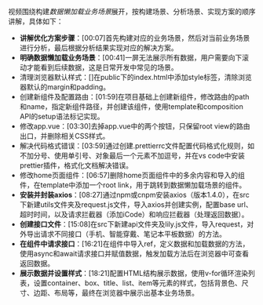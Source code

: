 

视频围绕构建*数据懒加载业务场景*展开，按构建场景、分析场景、实现方案的顺序讲解，具体如下：

- **讲解优化方案步骤**：[00:07]首先构建对应的业务场景，然后对当前业务场景进行分析，最后根据分析结果实现对应的解决方案。
- **明确数据懒加载业务场景**：[00:41]一屏无法展示所有数据，用户需要向下滚动才能看到后续数据，这是日常开发中常见的场景。
- 清理浏览器默认样式：[]在public下的index.html中添加style标签，清除浏览器默认的margin和padding。
- 创建新组件及配置路由：[01:59]在项目基础上创建新组件，修改路由的path和name，指定新组件路径，并创建该组件，使用template和composition API的setup语法标记实现。
- 修改app.vue：[03:30]去掉app.vue中的两个按钮，只保留root view的路由出口，并删除相关CSS样式。
- 解决代码格式错误：[03:59]通过创建.prettierrc文件配置代码格式化规则，如不加分号、使用单引号、对象最后一个元素不加逗号，并在vs code中安装prettier插件，格式化文档解决错误。
- 修改home页面组件：[06:57]删除home页面组件中的多余内容和导入的组件，在template中添加一个root link，用于跳转到数据懒加载场景的组件。
- **安装并封装axios**：[08:27]通过npm或cnpm安装axios（版本1.4.0），在src下新建utils文件夹及request.js文件，导入axios并创建实例，配置base url、超时时间，以及请求拦截器（添加iCode）和响应拦截器（处理返回数据）。
- **创建接口文件**：[15:08]在src下新建api文件夹及lily.js文件，导入request，对外导出请求不同接口（手机、智能穿戴、笔记本平板数据）的方法。
- **在组件中请求接口**：[16:21]在组件中导入ref，定义数据和加载数据的方法，使用async和await请求接口并赋值数据，触发加载方法后在浏览器中可查看返回数据。
- **展示数据并设置样式**：[18:21]配置HTML结构展示数据，使用v-for循环渲染列表，设置container、box、title、list、item等元素的样式，包括背景色、尺寸、边距、布局等，最终在浏览器中展示出基本业务场景。